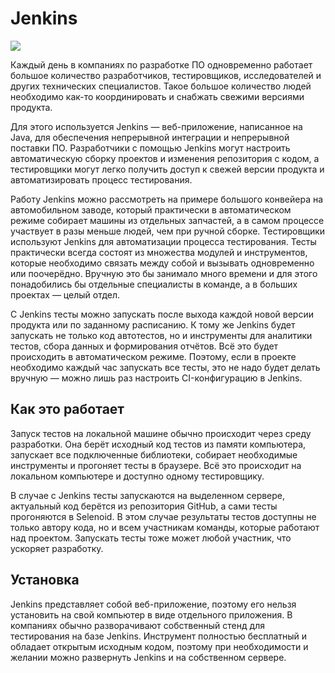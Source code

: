 # Jenkins

![](https://raw.githubusercontent.com/qa-guru/knowledge-base/main/img/tools-java/Jenkins/jenkins-banner-1.jpg)

Каждый день в компаниях по разработке ПО одновременно работает большое количество разработчиков, тестировщиков, исследователей и других технических специалистов. Такое большое количество людей необходимо как-то координировать и снабжать свежими версиями продукта.

Для этого используется Jenkins — веб-приложение, написанное на Java, для обеспечения непрерывной интеграции и непрерывной поставки ПО. Разработчики с помощью Jenkins могут настроить автоматическую сборку проектов и изменения репозитория с кодом, а тестировщики могут легко получить доступ к свежей версии продукта и автоматизировать процесс тестирования.

Работу Jenkins можно рассмотреть на примере большого конвейера на автомобильном заводе, который практически в автоматическом режиме собирает машины из отдельных запчастей, а в самом процессе участвует в разы меньше людей, чем при ручной сборке. Тестировщики используют Jenkins для автоматизации процесса тестирования. Тесты практически всегда состоят из множества модулей и инструментов, которые необходимо связать между собой и вызывать одновременно или поочерёдно. Вручную это бы занимало много времени и для этого понадобились бы отдельные специалисты в команде, а в больших проектах — целый отдел.

С Jenkins тесты можно запускать после выхода каждой новой версии продукта или по заданному расписанию. К тому же Jenkins будет запускать не только код автотестов, но и инструменты для аналитики тестов, сбора данных и формирования отчётов. Всё это будет происходить в автоматическом режиме. Поэтому, если в проекте необходимо каждый час запускать все тесты, это не надо будет делать вручную — можно лишь раз настроить CI-конфигурацию в Jenkins.

## Как это работает
Запуск тестов на локальной машине обычно происходит через среду разработки. Она берёт исходный код тестов из памяти компьютера, запускает все подключенные библиотеки, собирает необходимые инструменты и прогоняет тесты в браузере. Всё это происходит на локальном компьютере и доступно одному тестировщику.

В случае с Jenkins тесты запускаются на выделенном сервере, актуальный код берётся из репозитория GitHub, а сами тесты прогоняются в Selenoid. В этом случае результаты тестов доступны не только автору кода, но и всем участникам команды, которые работают над проектом. Запускать тесты тоже может любой участник, что ускоряет разработку.

## Установка
Jenkins представляет собой веб-приложение, поэтому его нельзя установить на свой компьютер в виде отдельного приложения. В компаниях обычно разворачивают собственный стенд для тестирования на базе Jenkins. Инструмент полностью бесплатный и обладает открытым исходным кодом, поэтому при необходимости и желании можно развернуть Jenkins и на собственном сервере.
